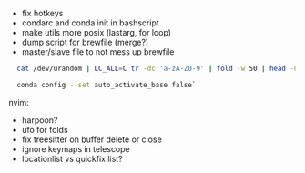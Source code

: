 - fix hotkeys
- condarc and conda init in bashscript
- make utils more posix (lastarg, for loop)
- dump script for brewfile (merge?)
- master/slave file to not mess up brewfile
```bash
  cat /dev/urandom | LC_ALL=C tr -dc 'a-zA-Z0-9' | fold -w 50 | head -n 1

  conda config --set auto_activate_base false`
```

nvim:
- harpoon?
- ufo for folds
- fix treesitter on buffer delete or close
- ignore <Plug> keymaps in telescope
- locationlist vs quickfix list?
